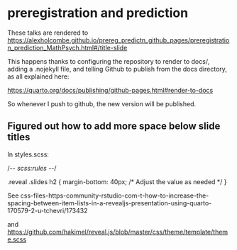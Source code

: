 # preregistration and prediction

These talks are rendered to https://alexholcombe.github.io/prereg_predictn_github_pages/preregistration_prediction_MathPsych.html#/title-slide

This happens thanks to configuring the repository to render to docs/, adding a .nojekyll file, and telling Github to publish from the docs directory, as all explained here:

https://quarto.org/docs/publishing/github-pages.html#render-to-docs

So whenever I push to github, the new version will be published.

## Figured out how to add more space below slide titles

In styles.scss:

/*-- scss:rules --*/

.reveal .slides h2 {
    margin-bottom: 40px; /* Adjust the value as needed */
}


See
css-files-https-community-rstudio-com-t-how-to-increase-the-spacing-between-item-lists-in-a-revealjs-presentation-using-quarto-170579-2-u-tchevri/173432

and https://github.com/hakimel/reveal.js/blob/master/css/theme/template/theme.scss